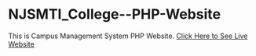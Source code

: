 # NJSMTI_College--PHP-Website
 This is Campus Management System PHP Website.
[Click Here to See Live Website](https://njsmti22.000webhostapp.com/)
